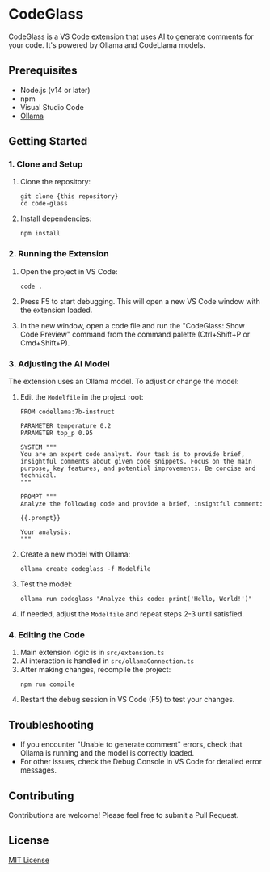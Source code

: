 # CodeGlass

CodeGlass is a VS Code extension that uses AI to generate comments for your code. It's powered by Ollama and CodeLlama models.

## Prerequisites

- Node.js (v14 or later)
- npm
- Visual Studio Code
- [Ollama](https://ollama.ai/)

## Getting Started

### 1. Clone and Setup

1. Clone the repository:
   ```
   git clone {this repository}
   cd code-glass
   ```

2. Install dependencies:
   ```
   npm install
   ```

### 2. Running the Extension

1. Open the project in VS Code:
   ```
   code .
   ```

2. Press F5 to start debugging. This will open a new VS Code window with the extension loaded.

3. In the new window, open a code file and run the "CodeGlass: Show Code Preview" command from the command palette (Ctrl+Shift+P or Cmd+Shift+P).

### 3. Adjusting the AI Model

The extension uses an Ollama model. To adjust or change the model:

1. Edit the `Modelfile` in the project root:
   ```
   FROM codellama:7b-instruct

   PARAMETER temperature 0.2
   PARAMETER top_p 0.95

   SYSTEM """
   You are an expert code analyst. Your task is to provide brief, insightful comments about given code snippets. Focus on the main purpose, key features, and potential improvements. Be concise and technical.
   """

   PROMPT """
   Analyze the following code and provide a brief, insightful comment:

   {{.prompt}}

   Your analysis:
   """
   ```

2. Create a new model with Ollama:
   ```
   ollama create codeglass -f Modelfile
   ```

3. Test the model:
   ```
   ollama run codeglass "Analyze this code: print('Hello, World!')"
   ```

4. If needed, adjust the `Modelfile` and repeat steps 2-3 until satisfied.

### 4. Editing the Code

1. Main extension logic is in `src/extension.ts`
2. AI interaction is handled in `src/ollamaConnection.ts`
3. After making changes, recompile the project:
   ```
   npm run compile
   ```
4. Restart the debug session in VS Code (F5) to test your changes.

## Troubleshooting

- If you encounter "Unable to generate comment" errors, check that Ollama is running and the model is correctly loaded.
- For other issues, check the Debug Console in VS Code for detailed error messages.

## Contributing

Contributions are welcome! Please feel free to submit a Pull Request.

## License

[MIT License](LICENSE)
